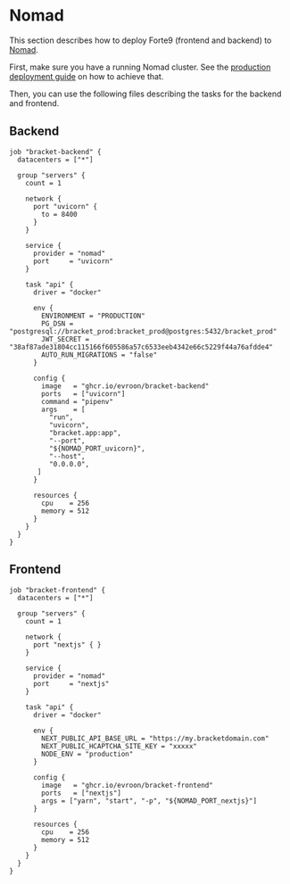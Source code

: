 # Nomad

This section describes how to deploy Forte9 (frontend and backend) to
[Nomad](https://www.nomadproject.io).

First, make sure you have a running Nomad cluster. See the
[production deployment guide](https://developer.hashicorp.com/nomad/tutorials/enterprise/production-deployment-guide-vm-with-consul) on how to achieve that. <!-- markdownlint-disable-line line-length no-inline-html -->

Then, you can use the following files describing the tasks for the backend and frontend.

## Backend

```hcl
job "bracket-backend" {
  datacenters = ["*"]

  group "servers" {
    count = 1

    network {
      port "uvicorn" {
        to = 8400
      }
    }

    service {
      provider = "nomad"
      port     = "uvicorn"
    }

    task "api" {
      driver = "docker"
      
      env {
        ENVIRONMENT = "PRODUCTION"
        PG_DSN = "postgresql://bracket_prod:bracket_prod@postgres:5432/bracket_prod"
        JWT_SECRET = "38af87ade31804cc115166f605586a57c6533eeb4342e66c5229f44a76afdde4"
        AUTO_RUN_MIGRATIONS = "false"
      }

      config {
        image   = "ghcr.io/evroon/bracket-backend"
        ports   = ["uvicorn"]
        command = "pipenv"
        args    = [
          "run",
          "uvicorn",
          "bracket.app:app",
          "--port",
          "${NOMAD_PORT_uvicorn}",
          "--host",
          "0.0.0.0",
       ]
      }

      resources {
        cpu    = 256
        memory = 512
      }
    }
  }
}
```

## Frontend

```hcl
job "bracket-frontend" {
  datacenters = ["*"]

  group "servers" {
    count = 1

    network {
      port "nextjs" { }
    }

    service {
      provider = "nomad"
      port     = "nextjs"
    }

    task "api" {
      driver = "docker"
      
      env {
        NEXT_PUBLIC_API_BASE_URL = "https://my.bracketdomain.com"
        NEXT_PUBLIC_HCAPTCHA_SITE_KEY = "xxxxx"
        NODE_ENV = "production"
      }

      config {
        image   = "ghcr.io/evroon/bracket-frontend"
        ports   = ["nextjs"]
        args = ["yarn", "start", "-p", "${NOMAD_PORT_nextjs}"]
      }

      resources {
        cpu    = 256
        memory = 512
      }
    }
  }
}
```
